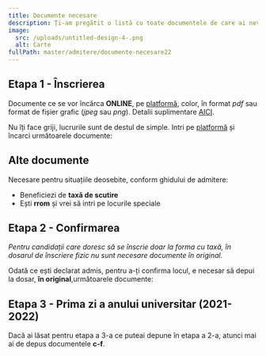 ```yaml
---
title: Documente necesare
description: Ți-am pregătit o listă cu toate documentele de care ai nevoie.
image:
  src: /uploads/untitled-design-4-.png
  alt: Carte
fullPath: master/admitere/documente-necesare22
---
```

## Etapa 1 - Înscrierea

Documente ce se vor încărca **ONLINE**, pe [platformă](https://admitere.upt.ro), color, în format *pdf* sau format de fișier grafic (*jpeg* sau *png*). Detalii suplimentare [AICI](http://www.upt.ro/Informatii_acte-necesare-pentru-dosarul-de-inscriere---admitere-master-_1411_ro.html). 

Nu îți face griji, lucrurile sunt de destul de simple. Intri pe [platformă](https://admitere.upt.ro) și încarci următoarele documente:

<DocumentCheckbox text="Copie diplomă de licență sau diploma echivalentă (absolvenții promoției 2021 pot depune adeverința de absolvire)"></DocumentCheckbox>

<DocumentCheckbox text="Copie foaie matricolă cu notele obținute pe parcursul facultății"></DocumentCheckbox>

<DocumentCheckbox text="Copie certificat de naștere"></DocumentCheckbox>

<DocumentCheckbox text="Adeverință medicală, eliberată de medicul de familie"></DocumentCheckbox>

<DocumentCheckbox text="Dovada achitării taxei de înscriere"></DocumentCheckbox>

<DocumentCheckbox text="Copie după declarația pe proprie răspundere autentificată de un notariat privind nefinanțarea/finanțarea anterioară de la bugetul statului român pentru urmarea de studii universitare de master (în cazul candidaților care au absolvit facultatea înainte de 2021)"></DocumentCheckbox>

<Block color="yellow">

## **Alte documente**

Necesare pentru situațiile deosebite, conform ghidului de admitere:

* Beneficiezi de **taxă de scutire**
* Ești **rrom** și vrei să intri pe locurile speciale

</Block>

## Etapa 2 - Confirmarea

*Pentru candidații care doresc să se înscrie doar la forma cu taxă, în dosarul de înscriere fizic nu sunt necesare documente în original.*

Odată ce ești declarat admis, pentru a-ți confirma locul, e necesar să depui la dosar, **în original**,următoarele documente:

<DocumentCheckbox text="Diplomă de licență/diplomă echivalentă sau adeverința de absolvire pentru absolvenții promoției 2021 (pentru candidații admiși la buget) (a)"></DocumentCheckbox>

<DocumentCheckbox text="Foaia matricolă cu notele obținute pe parcursul facultății (b)"></DocumentCheckbox>

<DocumentCheckbox text="Adeverință medicală, eliberată de medicul de familie (c)"></DocumentCheckbox>

<DocumentCheckbox text="Declarație pe proprie răspundere nefinanțarea/finanțarea anterioară de la bugetul statului român (d)"></DocumentCheckbox>

<DocumentCheckbox text="Dovadă scutire de taxă (pentru candidații aflați în această situație) (e)"></DocumentCheckbox>

<DocumentCheckbox text="Patru fotografii color tip diplomă (f)"></DocumentCheckbox>

## Etapa 3 - Prima zi a anului universitar (2021-2022)

Dacă ai lăsat pentru etapa a 3-a ce puteai depune în etapa a 2-a, atunci mai ai de depus documentele **c-f**.